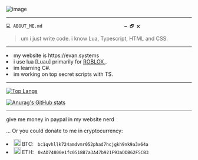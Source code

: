 ![image](https://cdn.discordapp.com/attachments/842610340168728588/942282391731470366/static.png)


<hr>

<code>💻 ABOUT_ME.md&lrm;&nbsp;&lrm;&nbsp;&lrm;&nbsp;&lrm;&nbsp;&lrm;&nbsp;&lrm;&nbsp;&lrm;&nbsp;&lrm;&nbsp;&lrm;&nbsp;&lrm;&nbsp;&lrm;&nbsp;&lrm;&nbsp;&lrm;&nbsp;&lrm;&nbsp;&lrm;&nbsp;&lrm;&nbsp;&lrm;&nbsp;&lrm;&nbsp;&lrm;&nbsp;&lrm;&nbsp;&lrm;&nbsp;&lrm;&nbsp;&lrm;&nbsp;&lrm;&nbsp;&lrm;&nbsp;&lrm;&nbsp;&lrm;&nbsp;&lrm;&nbsp;&lrm;&nbsp;&lrm;&nbsp;&lrm;&nbsp;🗕 🗗 🗙</code>

>  um i just write code. i know Lua, Typescript, HTML and CSS.

<hr>

<li> my website is https://evan.systems </li>
<li> i use lua [Luau] primarily for <a href="https://roblox.com"> ROBLOX </a>. </li>
<li> im learning C#. </li>
<li> im working on top secret scripts with TS. </li>

<hr>

[![Top Langs](https://github-readme-stats.vercel.app/api/top-langs/?username=evannns&layout=compact)](https://github.com/anuraghazra/github-readme-stats)

[![Anurag's GitHub stats](https://github-readme-stats.vercel.app/api?username=evannns)](https://github.com/anuraghazra/github-readme-stats)

<hr>

give me money in paypal in my website nerd

... Or you could donate to me in cryptocurrency:
<li> <img src="https://icons.iconarchive.com/icons/cjdowner/cryptocurrency-flat/1024/Bitcoin-BTC-icon.png" length="19" width="19"> BTC: <code> bc1qvhllk724amdvmr052phad7hcjgkh9nk9a3x64a </code>  </li>
<li> <img src="https://upload.wikimedia.org/wikipedia/commons/thumb/6/6f/Ethereum-icon-purple.svg/480px-Ethereum-icon-purple.svg.png" length="19" width="19"> ETH: <code> 0xAD74800e1fc0518B7a3A47b921F93aDDB62F5CB3 </code> </li>
